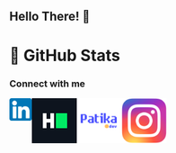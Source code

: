 ## Hello There! 👋 

# 📌 GitHub Stats

### Connect with me
[<img align="left" alt="LinkedIn" width="40" height="40" src="https://raw.githubusercontent.com/aliblackeye/aliblackeye/main/linkedin.png" />]( https://www.linkedin.com/in/ali-karag%C3%B6z-259809225/)

[<img align="left" alt="HackerRank" width="80" height="80" src="https://raw.githubusercontent.com/aliblackeye/aliblackeye/main/hackerrank2.png" />]( https://www.hackerrank.com/ali_blackeye)

[<img align="left" alt="Patika" width="80" height="80" src="https://raw.githubusercontent.com/aliblackeye/aliblackeye/main/patikaLogo.png" />]( https://app.patika.dev/aliblackeye)

[<img align="left" alt="Instagram" width="80" height="80" src="https://raw.githubusercontent.com/aliblackeye/aliblackeye/main/instagram.png" />]( https://www.instagram.com/aliblackeye/)


